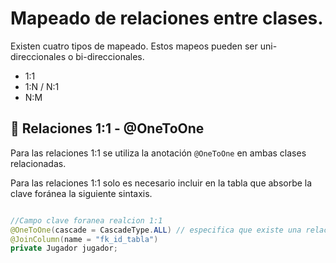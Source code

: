 # Mapeado de relaciones entre clases.
Existen cuatro tipos de mapeado. 
Estos mapeos pueden ser uni-direccionales o bi-direccionales.
- 1:1
- 1:N / N:1
- N:M


## 📍 Relaciones 1:1 - @OneToOne
Para las relaciones 1:1 se utiliza la anotación `@OneToOne` en ambas clases relacionadas.

Para las relaciones 1:1 solo es necesario incluir en la tabla que absorbe la clave foránea la siguiente sintaxis.
```java

//Campo clave foranea realcion 1:1
@OneToOne(cascade = CascadeType.ALL) // especifica que existe una relación uno a uno 
@JoinColumn(name = "fk_id_tabla")
private Jugador jugador;

```
